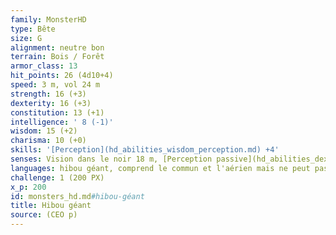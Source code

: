 ```yaml
---
family: MonsterHD
type: Bête
size: G
alignment: neutre bon
terrain: Bois / Forêt
armor_class: 13
hit_points: 26 (4d10+4)
speed: 3 m, vol 24 m
strength: 16 (+3)
dexterity: 16 (+3)
constitution: 13 (+1)
intelligence: ' 8 (-1)'
wisdom: 15 (+2)
charisma: 10 (+0)
skills: '[Perception](hd_abilities_wisdom_perception.md) +4'
senses: Vision dans le noir 18 m, [Perception passive](hd_abilities_dexterity_perception_passive.md) 14
languages: hibou géant, comprend le commun et l'aérien mais ne peut pas les parler
challenge: 1 (200 PX)
x_p: 200
id: monsters_hd.md#hibou-géant
title: Hibou géant
source: (CEO p)
---
```


